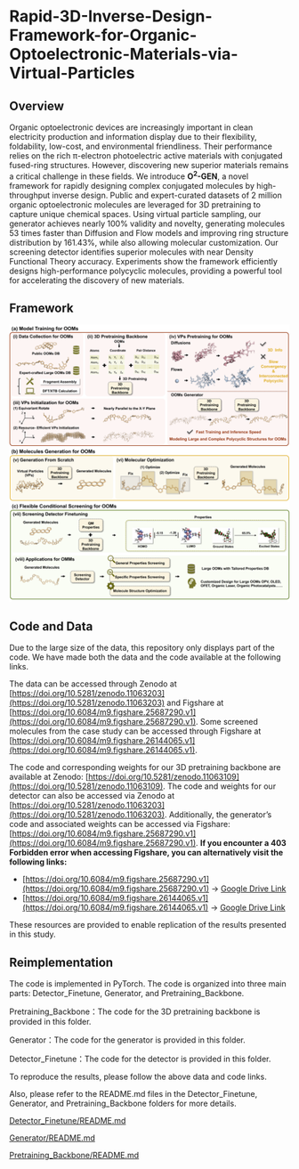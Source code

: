 # Rapid-3D-Inverse-Design-Framework-for-Organic-Optoelectronic-Materials-via-Virtual-Particles

## Overview


Organic optoelectronic devices are increasingly important in clean electricity production and information display due to their flexibility, foldability, low-cost, and environmental friendliness. Their performance relies on the rich π-electron photoelectric active materials with conjugated fused-ring structures. However, discovering new superior materials remains a critical challenge in these fields.
We introduce **O<sup>2</sup>-GEN**, a novel framework for rapidly designing complex conjugated molecules by high-throughput inverse design. Public and expert-curated datasets of 2 million organic optoelectronic molecules are leveraged for 3D pretraining to capture unique chemical spaces. Using virtual particle sampling, our generator achieves nearly 100% validity and novelty, generating molecules 53 times faster than Diffusion and Flow models and improving ring structure distribution by 161.43%, while also allowing molecular customization. Our screening detector identifies superior molecules with near Density Functional Theory accuracy. Experiments show the framework efficiently designs high-performance polycyclic molecules, providing a powerful tool for accelerating the discovery of new materials.

## Framework

![Framework Diagram](Figure/Framework.png)

## Code and Data

Due to the large size of the data, this repository only displays part of the code. We have made both the data and the code available at the following links.

The data can be accessed through Zenodo at [https://doi.org/10.5281/zenodo.11063203](https://doi.org/10.5281/zenodo.11063203) and Figshare at [https://doi.org/10.6084/m9.figshare.25687290.v1](https://doi.org/10.6084/m9.figshare.25687290.v1). Some screened molecules from the case study can be accessed through Figshare at [https://doi.org/10.6084/m9.figshare.26144065.v1](https://doi.org/10.6084/m9.figshare.26144065.v1).

The code and corresponding weights for our 3D pretraining backbone are available at Zenodo: [https://doi.org/10.5281/zenodo.11063109](https://doi.org/10.5281/zenodo.11063109). The code and weights for our detector can also be accessed via Zenodo at [https://doi.org/10.5281/zenodo.11063203](https://doi.org/10.5281/zenodo.11063203). Additionally, the generator’s code and associated weights can be accessed via Figshare: [https://doi.org/10.6084/m9.figshare.25687290.v1](https://doi.org/10.6084/m9.figshare.25687290.v1). **If you encounter a 403 Forbidden error when accessing Figshare, you can alternatively visit the following links:**

- [https://doi.org/10.6084/m9.figshare.25687290.v1](https://doi.org/10.6084/m9.figshare.25687290.v1) → [Google Drive Link](https://drive.google.com/drive/folders/100RbKYhNM3aarLCGoLJjZ9O0tj75-MxV)
- [https://doi.org/10.6084/m9.figshare.26144065.v1](https://doi.org/10.6084/m9.figshare.26144065.v1) → [Google Drive Link](https://drive.google.com/drive/folders/1tTQ3YO_84GhhRV0pUFECYVsQIDA4WCeX?usp=sharing)

These resources are provided to enable replication of the results presented in this study.

## Reimplementation

The code is implemented in PyTorch. The code is organized into three main parts: Detector_Finetune, Generator, and Pretraining_Backbone.

Pretraining_Backbone：The code for the 3D pretraining backbone is provided in this folder.

Generator：The code for the generator is provided in this folder.

Detector_Finetune：The code for the detector is provided in this folder.

To reproduce the results, please follow the above data and code links.

Also, please refer to the README.md files in the Detector_Finetune, Generator, and Pretraining_Backbone folders for more details.

[Detector_Finetune/README.md](./Detector_Finetune/README.md)

[Generator/README.md](./Generator/README.md)

[Pretraining_Backbone/README.md](./Pretraining_Backbone/README.md)
